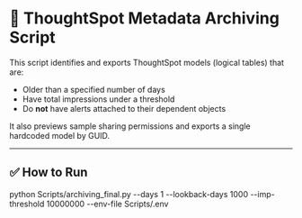 # 🧹 ThoughtSpot Metadata Archiving Script

This script identifies and exports ThoughtSpot models (logical tables) that are:
- Older than a specified number of days
- Have total impressions under a threshold
- Do **not** have alerts attached to their dependent objects

It also previews sample sharing permissions and exports a single hardcoded model by GUID.

---

## ✅ How to Run

python Scripts/archiving_final.py --days 1 --lookback-days 1000 --imp-threshold 10000000 --env-file Scripts/.env

